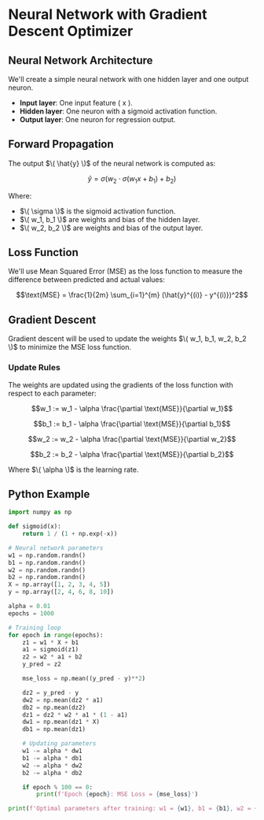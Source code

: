 # Neural Network with Gradient Descent Optimizer

## Neural Network Architecture

We'll create a simple neural network with one hidden layer and one output neuron. 

- **Input layer**: One input feature \( x \).
- **Hidden layer**: One neuron with a sigmoid activation function.
- **Output layer**: One neuron for regression output.

## Forward Propagation

The output $\( \hat{y} \)$ of the neural network is computed as:

$$\hat{y} = \sigma(w_2 \cdot \sigma(w_1 x + b_1) + b_2)$$

Where:
- $\( \sigma \)$ is the sigmoid activation function.
- $\( w_1, b_1 \)$ are weights and bias of the hidden layer.
- $\( w_2, b_2 \)$ are weights and bias of the output layer.

## Loss Function

We'll use Mean Squared Error (MSE) as the loss function to measure the difference between predicted and actual values:

$$\text{MSE} = \frac{1}{2m} \sum_{i=1}^{m} (\hat{y}^{(i)} - y^{(i)})^2$$

## Gradient Descent

Gradient descent will be used to update the weights $\( w_1, b_1, w_2, b_2 \)$ to minimize the MSE loss function.

### Update Rules

The weights are updated using the gradients of the loss function with respect to each parameter:

$$w_1 := w_1 - \alpha \frac{\partial \text{MSE}}{\partial w_1}$$

$$b_1 := b_1 - \alpha \frac{\partial \text{MSE}}{\partial b_1}$$

$$w_2 := w_2 - \alpha \frac{\partial \text{MSE}}{\partial w_2}$$

$$b_2 := b_2 - \alpha \frac{\partial \text{MSE}}{\partial b_2}$$

Where $\( \alpha \)$ is the learning rate.

## Python Example

```python
import numpy as np

def sigmoid(x):
    return 1 / (1 + np.exp(-x))

# Neural network parameters
w1 = np.random.randn() 
b1 = np.random.randn()  
w2 = np.random.randn()  
b2 = np.random.randn()  
X = np.array([1, 2, 3, 4, 5])
y = np.array([2, 4, 6, 8, 10])

alpha = 0.01 
epochs = 1000

# Training loop
for epoch in range(epochs):
    z1 = w1 * X + b1
    a1 = sigmoid(z1)
    z2 = w2 * a1 + b2
    y_pred = z2  

    mse_loss = np.mean((y_pred - y)**2)

    dz2 = y_pred - y
    dw2 = np.mean(dz2 * a1)
    db2 = np.mean(dz2)
    dz1 = dz2 * w2 * a1 * (1 - a1)
    dw1 = np.mean(dz1 * X)
    db1 = np.mean(dz1)

    # Updating parameters
    w1 -= alpha * dw1
    b1 -= alpha * db1
    w2 -= alpha * dw2
    b2 -= alpha * db2

    if epoch % 100 == 0:
        print(f'Epoch {epoch}: MSE Loss = {mse_loss}')

print(f'Optimal parameters after training: w1 = {w1}, b1 = {b1}, w2 = {w2}, b2 = {b2}')
